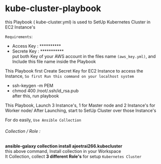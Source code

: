 # kube-cluster-playbook
this Playbook ( kube-cluster.yml) is used to SetUp Kubernetes Cluster in EC2 Instance's

`Requirements`:
- Access Key : **********
- Secrete Key : ***********\
put both Key of your AWS account in the files name `(aws_key.yml)`, and Include this file name inside the Playbook

This Playbook first Create Secret Key for EC2 Instance to access the Instance, `So first Run this command on your localhost system`
- ssh-keygen -m PEM
- chmod 400 /root/.ssh/id_rsa.pub\
     after this, run playbook
     
This Playbook, Launch 3 Instance's, 1 for Master node and 2 Instance's for Worker node/
After Launching, start to SetUp Cluster over those Instance's
  
For do easily, `Use Ansible Collection`
###### Collection / Role :
**ansible-galaxy collection install ajeetrai266.kubecluster**\
this above command, Install collection in your Workspace\
It Collection, collect __3 different Role's__ for setup `Kubernetes Cluster`
